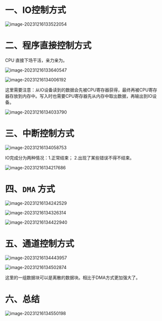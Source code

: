 # 一、IO控制方式

![image-20231216133522054](29.IO控制方式.assets/image-20231216133522054.png)

# 二、程序直接控制方式

CPU 直接下场干活，亲力亲为。

![image-20231216133640547](29.IO控制方式.assets/image-20231216133640547.png)

![image-20231216134006192](29.IO控制方式.assets/image-20231216134006192.png)

这里需要注意：从IO设备读到的数据会先被CPU寄存器获得，最终再被CPU寄存器存放到内存中。写入时也需要CPU寄存器先从内存中取出数据，再输出到IO设备。

![image-20231216134033790](29.IO控制方式.assets/image-20231216134033790.png)

# 三、中断控制方式

![image-20231216134058753](29.IO控制方式.assets/image-20231216134058753.png)

IO完成分为两种情况：1.正常结束； 2.出现了某些错误不得不结束。

![image-20231216134217686](29.IO控制方式.assets/image-20231216134217686.png)

# 四、`DMA` 方式

![image-20231216134242529](29.IO控制方式.assets/image-20231216134242529.png)

![image-20231216134326314](29.IO控制方式.assets/image-20231216134326314.png)

![image-20231216134422940](29.IO控制方式.assets/image-20231216134422940.png)

# 五、通道控制方式

![image-20231216134443957](29.IO控制方式.assets/image-20231216134443957.png)

![image-20231216134502874](29.IO控制方式.assets/image-20231216134502874.png)

这里的一组数据块可以是离散的数据块。相比于DMA方式更加强大了。

# 六、总结

![image-20231216134550198](29.IO控制方式.assets/image-20231216134550198.png)